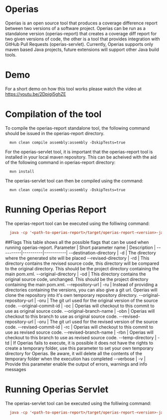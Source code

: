 Operias
=======

Operias is an open source tool that produces a coverage difference report between two versions of a software project. Operias can be run as a standalone version (operias-report) that creates a coverage diff report for two given versions of code, the other is a tool that provides integration with GitHub Pull Requests (operias-servlet). Currently, Operias supports only maven based Java projects, future extensions will support other Java build tools.

Demo
=======
For a short demo on how this tool works please watch the video at https://youtu.be/2Dpigi5ghZE

Compilation of the tool
=======

To compile the operias-report standalone tool, the following command should be issued in the operias-report directory.
```
  mvn clean compile assembly:assembly -DskipTests=true
```

For the operias-servlet tool, it is important that the operias-report tool is installed in your local maven repository. This can be acheived with the aid of the following command in operias-report directory:

```
  mvn install
```

The operias-servlet tool can then be compiled using the command:

```
  mvn clean compile assembly:assembly -DskipTests=true
```

Running Operias Report
=======

The operias-report tool can be executed using the folliwing command:
```ini
  java -cp '<path-to-operias-report>/target/operias-report-<version>-jar-with-dependencies.jar' operias.Main <args>
```

##Flags
This table shows all the possible flags that can be used when running operias-report.
Parameter | Short parameter name | Description | 
----------|----------|-----------|
--destination-directory | -d | The directory where the generated site will be placed
--revised-directory | -rd | This directory contains the revised source code, this directory will be compared to the original directory. This should be the project directory containing the main pom.xml.
--original-directory | -od | This directory contains the original source code, unchanged. This should be the project directory containing the main pom.xml.
--repository-url | -ru | Instead of providing a directories containing the versions, you can also give a git url. Operias will clone the repository into it's own temporary repository directory.
--original-repository-url | -oru | The git url used for the original version of the source code.
--original-commit-id | -oc | Operias will checkout to this commit to use as original source code. 
--original-branch-name | -obn | Operias will checkout to this branch to use as original source code. 
--revised-repository-url | -oru | The git url used for the revised version of the source code.
--revised-commit-id | -rc | Operias will checkout to this commit to use as revised source code.
--revised-branch-name | -rbn | Operias will checkout to this branch to use as revised source code.
--temp-directory | -td | If Operias fails to execute, it is possible it does not have the rights to create a temporary folder, use this parameter to set your own temporary directory for Operias. Be aware, it will delete all the contents of the temporary folder when the execution has completed
--verbose | -v | Provide this parameter enable the output of errors, warnings and info messages


Running Operias Servlet
=======

The operias-servlet tool can be executed using the folliwing command:
```ini
  java -cp '<path-to-operias-report>/target/operias-report-<version>-jar-with-dependencies.jar' operias.Main <args>
```

